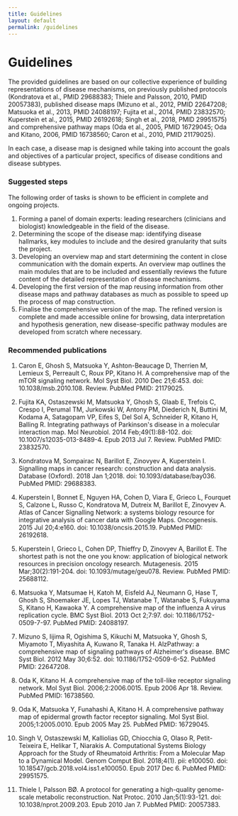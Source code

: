 ```yaml
---
title: Guidelines
layout: default
permalink: /guidelines
---
```


# Guidelines

The provided guidelines are based on our collective experience of building representations of disease mechanisms, on previously published protocols (Kondratova et al., PMID 29688383; Thiele and Palsson, 2010, PMID 20057383), published disease maps (Mizuno et al., 2012, PMID 22647208; Matsuoka et al., 2013, PMID 24088197; Fujita et al., 2014, PMID 23832570; Kuperstein et al., 2015, PMID 26192618; Singh et al., 2018, PMID 29951575) and comprehensive pathway maps (Oda et al., 2005, PMID 16729045; Oda and Kitano, 2006, PMID 16738560; Caron et al., 2010, PMID 21179025).

In each case, a disease map is designed while taking into account the goals and objectives of a particular project, specifics of disease conditions and disease subtypes. 

### Suggested steps

The following order of tasks is shown to be efficient in complete and ongoing projects.  

<ol>
  <li>Forming a panel of domain experts: leading researchers (clinicians and biologist) knowledgeable in the field of the disease. 
    </li>
  <li>Determining the scope of the disease map: identifying disease hallmarks, key modules to include and the desired granularity that suits the project. 
    </li>
  <li>Developing an overview map and start determining the content in close communication with the domain experts. An overview map outlines the main modules that are to be included and essentially reviews the future content of the detailed representation of disease mechanisms.
    </li>
  <li>Developing the first version of the map reusing information from other disease maps and pathway databases as much as possible to speed up the process of map construction. 
    </li>
  <li>Finalise the comprehensive version of the map. The refined version is complete and made accessible online for browsing, data interpretation and hypothesis generation, new disease-specific pathway modules are developed from scratch where necessary.
    </li>
</ol>

### Recommended publications

1. Caron E, Ghosh S, Matsuoka Y, Ashton-Beaucage D, Therrien M, Lemieux S, Perreault C, Roux PP, Kitano H. A comprehensive map of the mTOR signaling network. Mol Syst Biol. 2010 Dec 21;6:453. doi: 10.1038/msb.2010.108. Review. PubMed PMID: 21179025.  

1. Fujita KA, Ostaszewski M, Matsuoka Y, Ghosh S, Glaab E, Trefois C, Crespo I, Perumal TM, Jurkowski W, Antony PM, Diederich N, Buttini M, Kodama A, Satagopam VP, Eifes S, Del Sol A, Schneider R, Kitano H, Balling R. Integrating pathways of Parkinson's disease in a molecular interaction map. Mol Neurobiol. 2014 Feb;49(1):88-102. doi: 10.1007/s12035-013-8489-4. Epub 2013 Jul 7. Review. PubMed PMID: 23832570.  

1. Kondratova M, Sompairac N, Barillot E, Zinovyev A, Kuperstein I. Signalling maps in cancer research: construction and data analysis. Database (Oxford). 2018 Jan 1;2018. doi: 10.1093/database/bay036. PubMed PMID: 29688383.  

1. Kuperstein I, Bonnet E, Nguyen HA, Cohen D, Viara E, Grieco L, Fourquet S, Calzone L, Russo C, Kondratova M, Dutreix M, Barillot E, Zinovyev A. Atlas of Cancer Signalling Network: a systems biology resource for integrative analysis of cancer data with Google Maps. Oncogenesis. 2015 Jul 20;4:e160. doi: 10.1038/oncsis.2015.19. PubMed PMID: 26192618.  

1. Kuperstein I, Grieco L, Cohen DP, Thieffry D, Zinovyev A, Barillot E. The shortest path is not the one you know: application of biological network resources in precision oncology research. Mutagenesis. 2015 Mar;30(2):191-204. doi: 10.1093/mutage/geu078. Review. PubMed PMID: 25688112.

1. Matsuoka Y, Matsumae H, Katoh M, Eisfeld AJ, Neumann G, Hase T, Ghosh S, Shoemaker JE, Lopes TJ, Watanabe T, Watanabe S, Fukuyama S, Kitano H, Kawaoka Y.  A comprehensive map of the influenza A virus replication cycle. BMC Syst Biol. 2013 Oct 2;7:97. doi: 10.1186/1752-0509-7-97. PubMed PMID: 24088197.  

1. Mizuno S, Iijima R, Ogishima S, Kikuchi M, Matsuoka Y, Ghosh S, Miyamoto T, Miyashita A, Kuwano R, Tanaka H. AlzPathway: a comprehensive map of signaling pathways of Alzheimer's disease. BMC Syst Biol. 2012 May 30;6:52. doi: 10.1186/1752-0509-6-52. PubMed PMID: 22647208.  

1. Oda K, Kitano H. A comprehensive map of the toll-like receptor signaling network. Mol Syst Biol. 2006;2:2006.0015. Epub 2006 Apr 18. Review. PubMed PMID: 16738560.  

1. Oda K, Matsuoka Y, Funahashi A, Kitano H. A comprehensive pathway map of epidermal growth factor receptor signaling. Mol Syst Biol. 2005;1:2005.0010. Epub 2005 May 25. PubMed PMID: 16729045.   

1. Singh V, Ostaszewski M, Kalliolias GD, Chiocchia G, Olaso R, Petit-Teixeira E, Helikar T, Niarakis A. Computational Systems Biology Approach for the Study of Rheumatoid Arthritis: From a Molecular Map to a Dynamical Model. Genom Comput Biol. 2018;4(1). pii: e100050. doi: 10.18547/gcb.2018.vol4.iss1.e100050. Epub 2017 Dec 6. PubMed PMID: 29951575.  

1. Thiele I, Palsson BØ. A protocol for generating a high-quality genome-scale metabolic reconstruction. Nat Protoc. 2010 Jan;5(1):93-121. doi: 10.1038/nprot.2009.203. Epub 2010 Jan 7. PubMed PMID: 20057383.  







